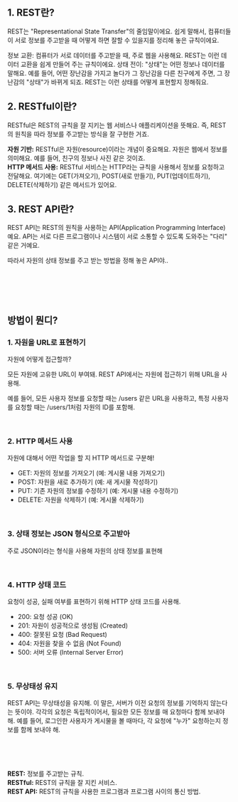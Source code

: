 ## 1. REST란?
REST는 "Representational State Transfer"의 줄임말이에요. 쉽게 말해서, 컴퓨터들이 서로 정보를 주고받을 때 어떻게 하면 잘할 수 있을지를 정리해 놓은 규칙이에요.

정보 교환: 컴퓨터가 서로 데이터를 주고받을 때, 주로 웹을 사용해요. REST는 이런 데이터 교환을 쉽게 만들어 주는 규칙이에요.
상태 전이: "상태"는 어떤 정보나 데이터를 말해요. 예를 들어, 어떤 장난감을 가지고 놀다가 그 장난감을 다른 친구에게 주면, 그 장난감의 "상태"가 바뀌게 되죠. REST는 이런 상태를 어떻게 표현할지 정해줘요.

## 2. RESTful이란?
RESTful은 REST의 규칙을 잘 지키는 웹 서비스나 애플리케이션을 뜻해요. 즉, REST의 원칙을 따라 정보를 주고받는 방식을 잘 구현한 거죠.

**자원 기반:** RESTful은 자원(resource)이라는 개념이 중요해요. 자원은 웹에서 정보를 의미해요. 예를 들어, 친구의 정보나 사진 같은 것이죠.  
**HTTP 메서드 사용:** RESTful 서비스는 HTTP라는 규칙을 사용해서 정보를 요청하고 전달해요. 여기에는 GET(가져오기), POST(새로 만들기), PUT(업데이트하기), DELETE(삭제하기) 같은 메서드가 있어요.

## 3. REST API란?
REST API는 REST의 원칙을 사용하는 API(Application Programming Interface)예요. API는 서로 다른 프로그램이나 시스템이 서로 소통할 수 있도록 도와주는 "다리" 같은 거예요.

따라서 자원의 상태 정보를 주고 받는 방법을 정해 놓은 API야.. 

</br>

</br></br>

## 방법이 뭔디?
### 1. 자원을 URL로 표현하기
자원에 어떻게 접근할까? 

모든 자원에 고유한 URL이 부여돼. REST API에서는 자원에 접근하기 위해 URL을 사용해. 
   
예를 들어, 모든 사용자 정보를 요청할 때는 /users 같은 URL을 사용하고, 특정 사용자를 요청할 때는 /users/1처럼 자원의 ID를 포함해.

<br>

### 2. HTTP 메서드 사용
자원에 대해서 어떤 작업을 할 지 HTTP 메서드로 구분해!
- GET: 자원의 정보를 가져오기 (예: 게시물 내용 가져오기)
- POST: 자원을 새로 추가하기 (예: 새 게시물 작성하기)
- PUT: 기존 자원의 정보를 수정하기 (예: 게시물 내용 수정하기)
- DELETE: 자원을 삭제하기 (예: 게시물 삭제하기)

<br>

### 3. 상태 정보는 JSON 형식으로 주고받아
주로 JSON이라는 형식을 사용해 자원의 상태 정보를 표현해

<br>

### 4. HTTP 상태 코드 
요청이 성공, 실패 여부를 표현하기 위해 HTTP 상태 코드를 사용해.
- 200: 요청 성공 (OK)
- 201: 자원이 성공적으로 생성됨 (Created)
- 400: 잘못된 요청 (Bad Request)
- 404: 자원을 찾을 수 없음 (Not Found)
- 500: 서버 오류 (Internal Server Error)

<br>

### 5. 무상태성 유지
REST API는 무상태성을 유지해. 
이 말은, 서버가 이전 요청의 정보를 기억하지 않는다는 뜻이야. 각각의 요청은 독립적이어서, 필요한 모든 정보를 매 요청마다 함께 보내야 해.
예를 들어, 로그인한 사용자가 게시물을 볼 때마다, 각 요청에 "누가" 요청하는지 정보를 함께 보내야 해.

<br>

<br>
<br>

**REST:** 정보를 주고받는 규칙.  
**RESTful:** REST의 규칙을 잘 지킨 서비스.  
**REST API:** REST의 규칙을 사용한 프로그램과 프로그램 사이의 통신 방법.
